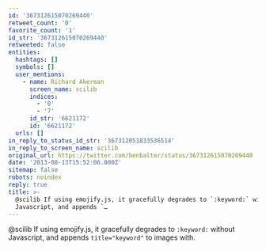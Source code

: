 ```yaml
---
id: '367312615070269440'
retweet_count: '0'
favorite_count: '1'
id_str: '367312615070269440'
retweeted: false
entities:
  hashtags: []
  symbols: []
  user_mentions:
    - name: Richard Akerman
      screen_name: scilib
      indices:
        - '0'
        - '7'
      id_str: '6621172'
      id: '6621172'
  urls: []
in_reply_to_status_id_str: '367312051833536514'
in_reply_to_screen_name: scilib
original_url: https://twitter.com/benbalter/status/367312615070269440
date: '2013-08-13T15:52:06.000Z'
sitemap: false
robots: noindex
reply: true
title: >-
  @scilib If using emojify.js, it gracefully degrades to `:keyword:` without
  Javascript, and appends `…
---
```


@scilib If using emojify.js, it gracefully degrades to `:keyword:` without Javascript, and appends `title="keyword"` to images with.